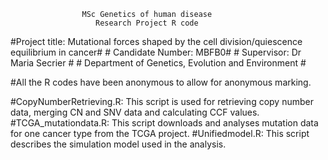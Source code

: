                     MSc Genetics of human disease
                       Research Project R code
#Project title: Mutational forces shaped by the cell division/quiescence equilibrium in cancer#
                      # Candidate Number: MBFB0#
                 #  Supervisor: Dr Maria Secrier #
             #  Department of Genetics, Evolution and Environment #
                 
#All the R codes have been anonymous to allow for anonymous marking.

#CopyNumberRetrieving.R: This script is used for retrieving copy number data, merging CN and SNV data and calculating CCF values.
#TCGA_mutationdata.R: This script downloads and analyses mutation data for one cancer type from the TCGA project.
#Unifiedmodel.R: This script describes the simulation model used in the analysis.
